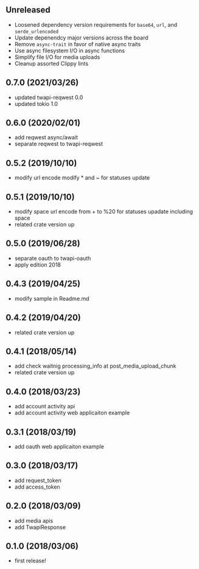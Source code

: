 ## Unreleased
- Loosened dependency version requirements for `base64`, `url`, and `serde_urlencoded`
- Update depenendcy major versions across the board
- Remove `async-trait` in favor of native async traits
- Use async filesystem I/O in async functions
- Simplify file I/O for media uploads
- Cleanup assorted Clippy lints

## 0.7.0 (2021/03/26)
- updated twapi-reqwest 0.0
- updated tokio 1.0

## 0.6.0 (2020/02/01)
- add reqwest async/await
- separate reqwest to twapi-reqwest

## 0.5.2 (2019/10/10)
- modify url encode modify * and ~ for statuses update

## 0.5.1 (2019/10/10)
- modify space url encode from + to %20 for statuses upadate including space
- related crate version up

## 0.5.0 (2019/06/28)
- separate oauth to twapi-oauth
- apply edition 2018

## 0.4.3 (2019/04/25)
- modify sample in Readme.md

## 0.4.2 (2019/04/20)
- related crate version up

## 0.4.1 (2018/05/14)
- add check waitnig processing_info at post_media_upload_chunk
- related crate version up

## 0.4.0 (2018/03/23)
- add account activity api
- add account activity web applicaiton example

## 0.3.1 (2018/03/19)
- add oauth web applicaiton example

## 0.3.0 (2018/03/17)
- add request_token
- add access_token

## 0.2.0 (2018/03/09)
- add media apis
- add TwapiResponse

## 0.1.0 (2018/03/06)
- first release!

